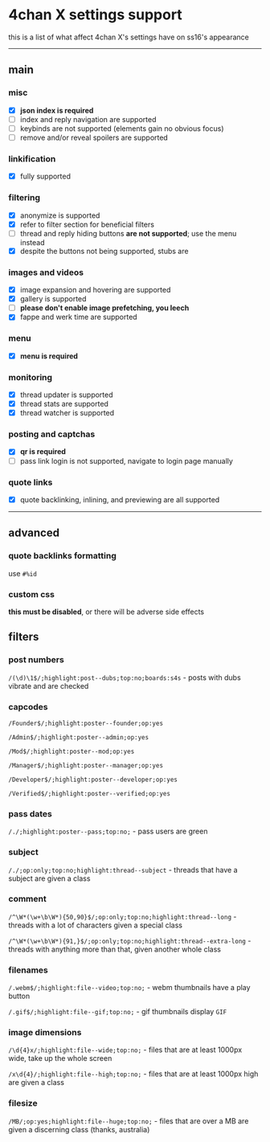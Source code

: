 # 4chan X settings support
this is a list of what affect 4chan X's settings have on ss16's appearance

---

## main
### misc
- [x] __json index is required__
- [ ] index and reply navigation are supported
- [ ] keybinds are not supported (elements gain no obvious focus)
- [ ] remove and/or reveal spoilers are supported

### linkification
- [x] fully supported

### filtering
- [x] anonymize is supported
- [x] refer to filter section for beneficial filters
- [ ] thread and reply hiding buttons __are not supported__; use the menu instead
- [x] despite the buttons not being supported, stubs are

### images and videos
- [x] image expansion and hovering are supported
- [x] gallery is supported
- [ ] __please don't enable image prefetching, you leech__
- [x] fappe and werk time are supported

### menu
- [x] __menu is required__

### monitoring
- [x] thread updater is supported
- [x] thread stats are supported
- [x] thread watcher is supported

### posting and captchas
- [x] __qr is required__
- [ ] pass link login is not supported, navigate to login page manually

### quote links
- [x] quote backlinking, inlining, and previewing are all supported

---

## advanced
### quote backlinks formatting
use `#%id`

### custom css
__this must be disabled__, or there will be adverse side effects

## filters
### post numbers
`/(\d)\1$/;highlight:post--dubs;top:no;boards:s4s` - posts with dubs vibrate and are checked

### capcodes
`/Founder$/;highlight:poster--founder;op:yes`

`/Admin$/;highlight:poster--admin;op:yes`

`/Mod$/;highlight:poster--mod;op:yes`

`/Manager$/;highlight:poster--manager;op:yes`

`/Developer$/;highlight:poster--developer;op:yes`

`/Verified$/;highlight:poster--verified;op:yes`

### pass dates
`/./;highlight:poster--pass;top:no;` - pass users are green

### subject
`/./;op:only;top:no;highlight:thread--subject` - threads that have a subject are given a class

### comment
`/^\W*(\w+\b\W*){50,90}$/;op:only;top:no;highlight:thread--long` - threads with a lot of characters given a special class

`/^\W*(\w+\b\W*){91,}$/;op:only;top:no;highlight:thread--extra-long` - threads with anything more than that, given another whole class

### filenames
`/.webm$/;highlight:file--video;top:no;` - webm thumbnails have a play button

`/.gif$/;highlight:file--gif;top:no;` - gif thumbnails display `GIF`

### image dimensions
`/\d{4}x/;highlight:file--wide;top:no;` - files that are at least 1000px wide, take up the whole screen

`/x\d{4}/;highlight:file--high;top:no;` - files that are at least 1000px high are given a class

### filesize
`/MB/;op:yes;highlight:file--huge;top:no;` - files that are over a MB are given a discerning class (thanks, australia)
